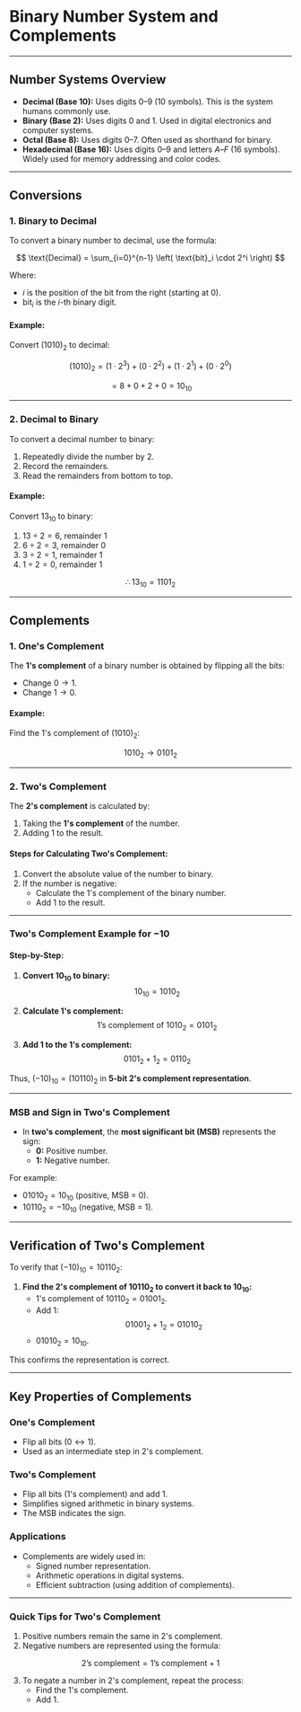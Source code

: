 # **Binary Number System and Complements**

---

## **Number Systems Overview**

- **Decimal (Base 10):** Uses digits $0$–$9$ (10 symbols). This is the system humans commonly use.
- **Binary (Base 2):** Uses digits $0$ and $1$. Used in digital electronics and computer systems.
- **Octal (Base 8):** Uses digits $0$–$7$. Often used as shorthand for binary.
- **Hexadecimal (Base 16):** Uses digits $0$–$9$ and letters $A$–$F$ (16 symbols). Widely used for memory addressing and color codes.

---

## **Conversions**

### **1. Binary to Decimal**
To convert a binary number to decimal, use the formula:

$$
\text{Decimal} = \sum_{i=0}^{n-1} \left( \text{bit}_i \cdot 2^i \right)
$$

Where:
- $i$ is the position of the bit from the right (starting at $0$).
- $\text{bit}_i$ is the $i$-th binary digit.

#### **Example:**
Convert $(1010)_2$ to decimal:

$$
(1010)_2 = (1 \cdot 2^3) + (0 \cdot 2^2) + (1 \cdot 2^1) + (0 \cdot 2^0)
$$

$$
= 8 + 0 + 2 + 0 = 10_{10}
$$

---

### **2. Decimal to Binary**
To convert a decimal number to binary:
1. Repeatedly divide the number by $2$.
2. Record the remainders.
3. Read the remainders from bottom to top.

#### **Example:**
Convert $13_{10}$ to binary:

1. $13 \div 2 = 6$, remainder $1$  
2. $6 \div 2 = 3$, remainder $0$  
3. $3 \div 2 = 1$, remainder $1$  
4. $1 \div 2 = 0$, remainder $1$  

$$
\therefore 13_{10} = 1101_2
$$

---

## **Complements**

### **1. One's Complement**
The **1's complement** of a binary number is obtained by flipping all the bits:
- Change $0 \to 1$.
- Change $1 \to 0$.

#### **Example:**
Find the 1's complement of $(1010)_2$:

$$
1010_2 \to 0101_2
$$

---

### **2. Two's Complement**
The **2's complement** is calculated by:
1. Taking the **1's complement** of the number.
2. Adding $1$ to the result.

#### **Steps for Calculating Two's Complement:**
1. Convert the absolute value of the number to binary.
2. If the number is negative:
   - Calculate the 1's complement of the binary number.
   - Add $1$ to the result.

---

### **Two's Complement Example for $-10$**

#### Step-by-Step:
1. **Convert $10_{10}$ to binary:**
   $$
   10_{10} = 1010_2
   $$

2. **Calculate 1's complement:**
   $$
   \text{1's complement of } 1010_2 = 0101_2
   $$

3. **Add $1$ to the 1's complement:**
   $$
   0101_2 + 1_2 = 0110_2
   $$

Thus, $(-10)_{10} = (10110)_2$ in **5-bit 2's complement representation**.

---

### **MSB and Sign in Two's Complement**
- In **two's complement**, the **most significant bit (MSB)** represents the sign:
  - **$0$:** Positive number.
  - **$1$:** Negative number.
  
For example:
- $01010_2 = 10_{10}$ (positive, MSB = $0$).
- $10110_2 = -10_{10}$ (negative, MSB = $1$).

---

## **Verification of Two's Complement**

To verify that $(-10)_{10} = 10110_2$:
1. **Find the 2's complement of $10110_2$ to convert it back to $10_{10}$:**
   - 1's complement of $10110_2 = 01001_2$.
   - Add $1$: 
     $$
     01001_2 + 1_2 = 01010_2
     $$
   - $01010_2 = 10_{10}$.

This confirms the representation is correct.

---

## **Key Properties of Complements**

### **One's Complement**
- Flip all bits ($0 \leftrightarrow 1$).
- Used as an intermediate step in 2's complement.

### **Two's Complement**
- Flip all bits (1's complement) and add $1$.
- Simplifies signed arithmetic in binary systems.
- The MSB indicates the sign.

### **Applications**
- Complements are widely used in:
  - Signed number representation.
  - Arithmetic operations in digital systems.
  - Efficient subtraction (using addition of complements).

---

### **Quick Tips for Two's Complement**
1. Positive numbers remain the same in 2's complement.
2. Negative numbers are represented using the formula:

$$
\text{2's complement} = \text{1's complement} + 1
$$

3. To negate a number in 2's complement, repeat the process:
   - Find the 1's complement.
   - Add $1$.
